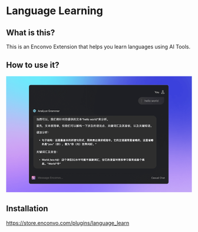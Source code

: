 # Language Learning


## What is this?

This is an Enconvo Extension that helps you learn languages using AI Tools.


## How to use it?
![](https://raw.githubusercontent.com/Enconvo/language_learn/main/metadata/Screenshot.png)

## Installation
https://store.enconvo.com/plugins/language_learn